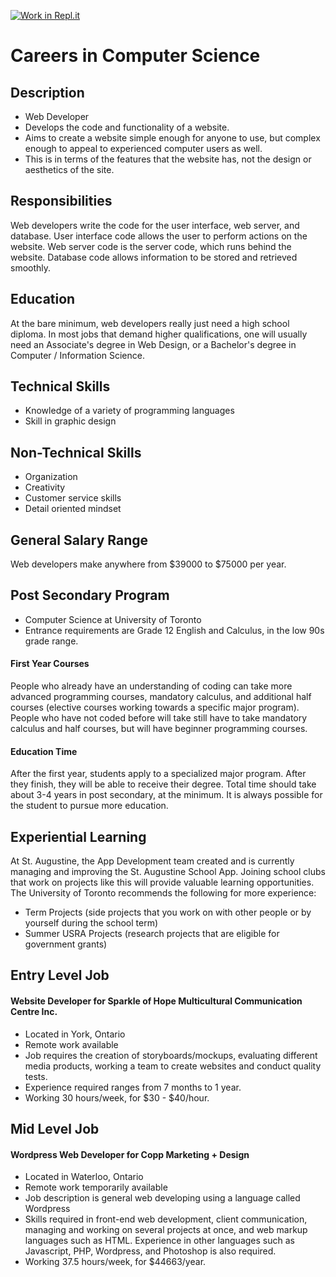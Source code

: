 [![Work in Repl.it](https://classroom.github.com/assets/work-in-replit-14baed9a392b3a25080506f3b7b6d57f295ec2978f6f33ec97e36a161684cbe9.svg)](https://classroom.github.com/online_ide?assignment_repo_id=4674825&assignment_repo_type=AssignmentRepo)
# Careers in Computer Science
## Description
- Web Developer 
- Develops the code and functionality of a website. 
- Aims to create a website simple enough for anyone to use, but complex enough to appeal to experienced computer users as well.
- This is in terms of the features that the website has, not the design or aesthetics of the site.
## Responsibilities
Web developers write the code for the user interface, web server, and database.
User interface code allows the user to perform actions on the website. Web server code is the server code, which runs behind the website. Database code allows information to be stored and retrieved smoothly.
## Education
At the bare minimum, web developers really just need a high school diploma. In most jobs that demand higher qualifications, one will usually need an Associate's degree in Web Design, or a Bachelor's degree in Computer / Information Science.
## Technical Skills
- Knowledge of a variety of programming languages
- Skill in graphic design
## Non-Technical Skills
- Organization
- Creativity
- Customer service skills
- Detail oriented mindset
## General Salary Range
Web developers make anywhere from $39000 to $75000 per year.
## Post Secondary Program
- Computer Science at University of Toronto
- Entrance requirements are Grade 12 English and Calculus, in the low 90s grade range.
#### **First Year Courses**
People who already have an understanding of coding can take more advanced programming courses, mandatory calculus, and additional half courses (elective courses working towards a specific major program).
People who have not coded before will take still have to take mandatory calculus and half courses, but will have beginner programming courses.
#### **Education Time**
After the first year, students apply to a specialized major program. After they finish, they will be able to receive their degree. Total time should take about 3-4 years in post secondary, at the minimum. It is always possible for the student to pursue more education.
## Experiential Learning
At St. Augustine, the App Development team created and is currently managing and improving the St. Augustine School App. Joining school clubs that work on projects like this will provide valuable learning opportunities.
The University of Toronto recommends the following for more experience:
- Term Projects (side projects that you work on with other people or by yourself during the school term)
- Summer USRA Projects (research projects that are eligible for government grants)
## Entry Level Job
#### **Website Developer for Sparkle of Hope Multicultural Communication Centre Inc.**
- Located in York, Ontario
- Remote work available
- Job requires the creation of storyboards/mockups, evaluating different media products, working a team to create websites and conduct quality tests.
- Experience required ranges from 7 months to 1 year.
- Working 30 hours/week, for $30 - $40/hour.
## Mid Level Job
#### **Wordpress Web Developer for Copp Marketing + Design**
- Located in Waterloo, Ontario
- Remote work temporarily available
- Job description is general web developing using a language called Wordpress
- Skills required in front-end web development, client communication, managing and working on several projects at once, and web markup languages such as HTML. Experience in other languages such as Javascript, PHP, Wordpress, and Photoshop is also required.
- Working 37.5 hours/week, for $44663/year.